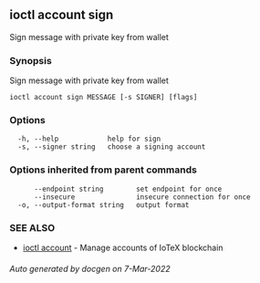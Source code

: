 ## ioctl account sign

Sign message with private key from wallet

### Synopsis

Sign message with private key from wallet

```
ioctl account sign MESSAGE [-s SIGNER] [flags]
```

### Options

```
  -h, --help            help for sign
  -s, --signer string   choose a signing account
```

### Options inherited from parent commands

```
      --endpoint string        set endpoint for once
      --insecure               insecure connection for once
  -o, --output-format string   output format
```

### SEE ALSO

* [ioctl account](ioctl_account.md)	 - Manage accounts of IoTeX blockchain

###### Auto generated by docgen on 7-Mar-2022
